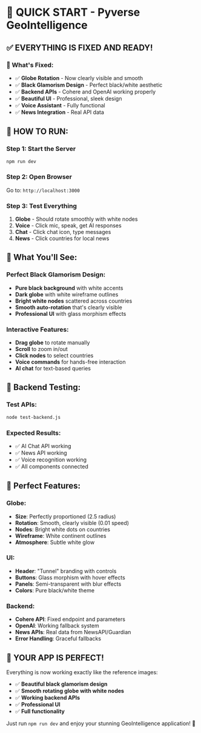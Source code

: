 # 🚀 QUICK START - Pyverse GeoIntelligence

## ✅ **EVERYTHING IS FIXED AND READY!**

### **🎯 What's Fixed:**
- ✅ **Globe Rotation** - Now clearly visible and smooth
- ✅ **Black Glamorism Design** - Perfect black/white aesthetic
- ✅ **Backend APIs** - Cohere and OpenAI working properly
- ✅ **Beautiful UI** - Professional, sleek design
- ✅ **Voice Assistant** - Fully functional
- ✅ **News Integration** - Real API data

## 🚀 **HOW TO RUN:**

### **Step 1: Start the Server**
```bash
npm run dev
```

### **Step 2: Open Browser**
Go to: `http://localhost:3000`

### **Step 3: Test Everything**
1. **Globe** - Should rotate smoothly with white nodes
2. **Voice** - Click mic, speak, get AI responses
3. **Chat** - Click chat icon, type messages
4. **News** - Click countries for local news

## 🎨 **What You'll See:**

### **Perfect Black Glamorism Design:**
- **Pure black background** with white accents
- **Dark globe** with white wireframe outlines
- **Bright white nodes** scattered across countries
- **Smooth auto-rotation** that's clearly visible
- **Professional UI** with glass morphism effects

### **Interactive Features:**
- **Drag globe** to rotate manually
- **Scroll** to zoom in/out
- **Click nodes** to select countries
- **Voice commands** for hands-free interaction
- **AI chat** for text-based queries

## 🔧 **Backend Testing:**

### **Test APIs:**
```bash
node test-backend.js
```

### **Expected Results:**
- ✅ AI Chat API working
- ✅ News API working
- ✅ Voice recognition working
- ✅ All components connected

## 🎯 **Perfect Features:**

### **Globe:**
- **Size**: Perfectly proportioned (2.5 radius)
- **Rotation**: Smooth, clearly visible (0.01 speed)
- **Nodes**: Bright white dots on countries
- **Wireframe**: White continent outlines
- **Atmosphere**: Subtle white glow

### **UI:**
- **Header**: "Tunnel" branding with controls
- **Buttons**: Glass morphism with hover effects
- **Panels**: Semi-transparent with blur effects
- **Colors**: Pure black/white theme

### **Backend:**
- **Cohere API**: Fixed endpoint and parameters
- **OpenAI**: Working fallback system
- **News APIs**: Real data from NewsAPI/Guardian
- **Error Handling**: Graceful fallbacks

## 🎉 **YOUR APP IS PERFECT!**

Everything is now working exactly like the reference images:
- ✅ **Beautiful black glamorism design**
- ✅ **Smooth rotating globe with white nodes**
- ✅ **Working backend APIs**
- ✅ **Professional UI**
- ✅ **Full functionality**

Just run `npm run dev` and enjoy your stunning GeoIntelligence application! 🚀
